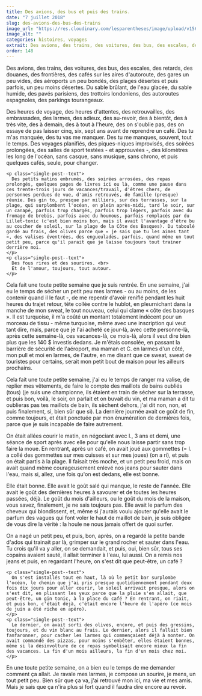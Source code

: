 ```yaml
---
title: Des avions, des bus et puis des trains.
date: "7 juillet 2018"
slug: des-avions-des-bus-des-trains
image_url: "https://res.cloudinary.com/lesparentheses/image/upload/v1569002038/test/coworkamping_63.jpg"
image_alt: ""
categories: histoires, voyages
extrait: Des avions, des trains, des voitures, des bus, des escales, des retards, des douanes, des frontières, des cafés sur les aires d'autoroute, des gares un peu vides, des aéroports un peu bondés, des plages désertes et puis parfois, un peu moins désertes. Du sable brûlant, de l'eau glacée, du sable humide, des pavés parisiens, des trottoirs londoniens, des autoroutes espagnoles, des parkings tourangeaux. Des heures de voyage, des heures d'attentes, des retrouvailles, des embrassades, des larmes, des adieux, des au-revoir, des à bientôt, des à très vite, des à demain, des à tout à l'heure, des on s'oublie pas, des on essaye de pas laisser cinq, six, sept ans avant de reprendre un café. Des tu m'as manquée, des tu vas me manquer. Des tu me manques, souvent, tout le temps. Des voyages planifiés, des piques-niques improvisés, des soirées prolongées, des salles de sport testées - et approuvées -, des kilomètres les long de l'océan, sans casque, sans musique, sans chrono, et puis quelques cafés, seule, pour changer.
order: 148
---
```


<div class="main-container">

  <section class="single-post--section">
    <p class="single-post--text">
      Des avions, des trains, des voitures, des bus, des escales, des retards, des douanes, des frontières, des cafés sur les aires d'autoroute, des gares un peu vides, des aéroports un peu bondés, des plages désertes et puis parfois, un peu moins désertes. Du sable brûlant, de l'eau glacée, du sable humide, des pavés parisiens, des trottoirs londoniens, des autoroutes espagnoles, des parkings tourangeaux.
    </p>
    <p class="single-post--text">
      Des heures de voyage, des heures d'attentes, des retrouvailles, des embrassades, des larmes, des adieux, des au-revoir, des à bientôt, des à très vite, des à demain, des à tout à l'heure, des on s'oublie pas, des on essaye de pas laisser cinq, six, sept ans avant de reprendre un café. Des tu m'as manquée, des tu vas me manquer. Des tu me manques, souvent, tout le temps. Des voyages planifiés, des piques-niques improvisés, des soirées prolongées, des salles de sport testées - et approuvées -, des kilomètres les long de l'océan, sans casque, sans musique, sans chrono, et puis quelques cafés, seule, pour changer.
    </p>

    <p class="single-post--text">
      Des petits matins embrumés, des soirées arrosées, des repas prolongés, quelques pages de livres ici ou là, comme une pause dans ces trente-trois jours de vacances/travail, d'êtres chers, de personnes perdues de vue, d'amis retrouvés, de famille (presque) réunie. Des gin to, presque par milliers, sur des terrasses, sur la plage, qui surplombent l'océan, en plein après-midi, tard le soir, sur un canapé, parfois trop chargés, parfois trop légers, parfois avec du fromage de brebis, parfois avec du houmous, parfois remplacés par du Lillet-tonic (c'est bien moins bon, mais il avait l'avantage d'être bu au coucher de soleil, sur la plage de la Côte des Basques). Du taboulé gardé au frais, des olives parce que « je sais que tu les aimes tant », des valises éventrées, des engueulades, parfois, quand même un tout petit peu, parce qu'il parait que je laisse toujours tout trainer derrière moi.
    </p>
    <p class="single-post--text">
      Des fous rires et des sourires. <br>
      Et de l'amour, toujours, tout autour.
    </p>

  </section>
  <section class="single-post--section">
    <p class="single-post--text">
      Cela fait une toute petite semaine que je suis rentrée. En une semaine, j'ai eu le temps de sécher un petit peu mes larmes - ou au moins, de les contenir quand il le faut -, de me repentir d'avoir reniflé pendant les huit heures du trajet retour, tête collée contre le hublot, en pleurnichant dans la manche de mon sweat, le tout nouveau, celui qui clame « côte des basques ». Il est turquoise, il m'a coûté un montant totalement indécent pour un morceau de tissu - même turquoise, même avec une inscription qui veut tant dire, mais, parce que je l'ai acheté ce jour-là, avec cette personne-là, après cette semaine-là, ces vacances-là, ce mois-là, alors il veut dire bien plus que les 140 $ investis dedans. Je m'étais consolée, en passant la barrière de sécurité de l'aéroport, ma maman et C. en larmes d'un côté, mon pull et moi en larmes, de l'autre, en me disant que ce sweat, sweat de touristes pour certains, serait mon petit bout de maison pour les ailleurs prochains.
    </p>
    <p class="single-post--text">
      Cela fait une toute petite semaine, j'ai eu le temps de ranger ma valise, de replier mes vêtements, de faire le compte des maillots de bains oubliés (tous) (je suis une championne, ils étaient en train de sécher sur la terrasse, et puis bon, voilà, le soir, on parlait et on buvait du vin, et ma maman a dit tu oublieras pas tes maillots de bain, ils sèchent dehors, j'ai dit non, non, et puis finalement, si, bien sûr que si). La dernière journée avait ce goût de fin, comme toujours, et était ponctuée par mon énumération de dernières fois, parce que je suis incapable de faire autrement.
    </p>
    <p class="single-post--text">
      On était allées courir le matin, en négociant avec I., 3 ans et demi, une séance de sport après avec elle pour qu'elle nous laisse partir sans trop faire la moue. En rentrant, après un café, on avait joué aux gommettes (= I. a collé des gommettes sur mes cuisses et sur mes joues) (on a ri), et puis on était partis à la plage. Il faisait très moche, et un petit peu froid, mais on avait quand même courageusement enlevé nos jeans pour sauter dans l'eau, mais si, allez, une fois qu'on est dedans, elle est bonne.
    </p>
    <p class="single-post--text">
      Elle était bonne. Elle avait le goût salé qui manque, le reste de l'année. Elle avait le goût des dernières heures à savourer et de toutes les heures passées, déjà. Le goût du mois d'ailleurs, ou le goût du mois de la maison, vous savez, finalement, je ne sais toujours pas. Elle avait le parfum des cheveux qui blondissent, et, même si j'aurais voulu ajouter qu'elle avait le parfum des vagues qui font voler le haut de maillot de bain, je suis obligée de vous dire la vérité : la houle ne nous jamais offert de quoi surfer.
    </p>
    <p class="single-post--text">
      On a nagé un petit peu, et puis, bon, après, on a regardé la petite bande d'ados qui trainait par là, grimper sur le grand rocher et sauter dans l'eau. Tu crois qu'il va y aller, on se demandait, et puis, oui, bien sûr, tous ses copains avaient sauté, il allait terminer à l'eau, lui aussi. On a remis nos jeans et puis, en regardant l'heure, on s'est dit que peut-être, un café ?
    </p>

  </section>
  <section class="single-post--section">

    <p class="single-post--text">
      On s'est installés tout en haut, là où le petit bar surplombe l'océan, le chemin que j'ai pris presque quotidiennement pendant deux fois dix jours pour aller courir, le soleil arrivait presque, alors on s'est dit, en plissant les yeux parce que la pluie s'en allait, que peut-être, un gin tonic, à la place du café ? En rentrant, on riait, et puis bon, c'était déjà, c'était encore l'heure de l'apéro (ce mois de juin a été riche en apéro).
    </p>
    <p class="single-post--text">
      Le dernier, on avait sorti des olives, encore, et puis des gressins, toujours, et du vin blanc au frais. Le dernier, alors il fallait bien fanfaronner, pour cacher les larmes qui commençaient déjà à monter. On avait commandé des pizzas, pour moins s'embêter, elles étaient bonnes, même si la désinvolture de ce repas symbolisait encore mieux la fin des vacances. La fin d'un mois ailleurs, la fin d'un mois chez moi.
    </p>

  </section>
  <section class="single-post--section">
    <p class="single-post--text">
      En une toute petite semaine, on a bien eu le temps de me demander comment ça allait. Je ravale mes larmes, je compose un sourire, je mens, un tout petit peu. Bien sûr que ça va, j'ai retrouvé mon ici, ma vie et mes amis. Mais je sais que ça n'ira plus si fort quand il faudra dire encore au revoir.
    </p>
  </section>

</div>
